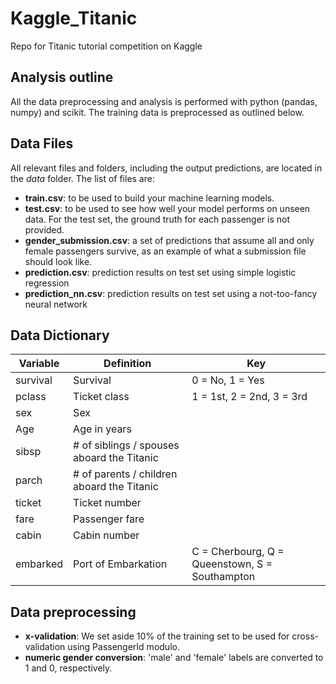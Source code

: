 # Kaggle_Titanic
Repo for Titanic tutorial competition on Kaggle

## Analysis outline

All the data preprocessing and analysis is performed with python (pandas, numpy) and scikit. 
The training data is preprocessed as outlined below.

## Data Files

All relevant files and folders, including the output predictions, are located in the _data_ folder.
The list of files are:

- __train.csv__: to be used to build your machine learning models.
- __test.csv__: to be used to see how well your model performs on unseen data. For the test set, the ground truth for each passenger is not provided. 
- <b>gender_submission.csv</b>: a set of predictions that assume all and only female passengers survive, as an example of what a submission file should look like.
- __prediction.csv__: prediction results on test set using simple logistic regression
- <b>prediction\_nn.csv</b>: prediction results on test set using a not-too-fancy neural network

## Data Dictionary
| Variable	| Definition			| Key 				|
|---		|---				|---				|
| survival 	| Survival 			| 0 = No, 1 = Yes		|
| pclass 	| Ticket class 			| 1 = 1st, 2 = 2nd, 3 = 3rd	|
| sex 		| Sex 				|				|
| Age 		| Age in years 			|				|
| sibsp 	| # of siblings / spouses aboard the Titanic 	|		|
| parch 	| # of parents / children aboard the Titanic 	|		|
| ticket 	| Ticket number 		|				|
| fare 		| Passenger fare 		|				|
| cabin 	| Cabin number 			|				|
| embarked 	| Port of Embarkation 		| C = Cherbourg, Q = Queenstown, S = Southampton |

## Data preprocessing

- __x-validation__: We set aside 10% of the training set to be used for cross-validation using PassengerId modulo.
- __numeric gender conversion__: 'male' and 'female' labels are converted to 1 and 0, respectively.
